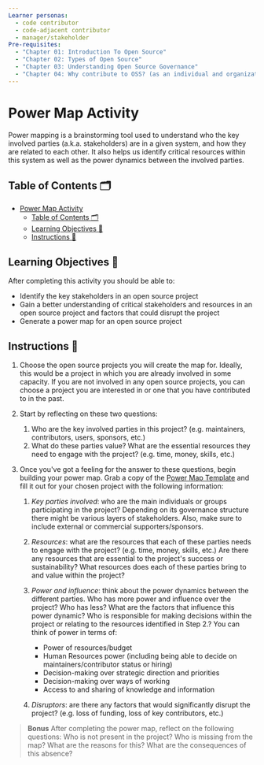 ```yaml
---
Learner personas:
  - code contributor
  - code-adjacent contributor
  - manager/stakeholder
Pre-requisites:
  - "Chapter 01: Introduction To Open Source"
  - "Chapter 02: Types of Open Source"
  - "Chapter 03: Understanding Open Source Governance"
  - "Chapter 04: Why contribute to OSS? (as an individual and organization)"
---
```


# Power Map Activity

Power mapping is a brainstorming tool used to understand who the key involved parties (a.k.a. stakeholders) are in a given system, and how they are related to each other.
It also helps us identify critical resources within this system as well as the power dynamics between the involved parties.

## Table of Contents 🗂️

- [Power Map Activity](#power-map-activity)
  - [Table of Contents 🗂️](#table-of-contents-️)
  - [Learning Objectives 🧠](#learning-objectives-)
  - [Instructions 📝](#instructions-)

## Learning Objectives 🧠

After completing this activity you should be able to:

- Identify the key stakeholders in an open source project
- Gain a better understanding of critical stakeholders and resources in an open source project and factors that could disrupt the project
- Generate a power map for an open source project

## Instructions 📝

1. Choose the open source projects you will create the map for. Ideally, this would be a project in which you are already involved in some capacity. If you are not involved in any open source projects, you can choose a project you are interested in or one that you have contributed to in the past.
2. Start by reflecting on these two questions:
   1. Who are the key involved parties in this project? (e.g. maintainers, contributors, users, sponsors, etc.)
   2. What do these parties value? What are the essential resources they need to engage with the project? (e.g. time, money, skills, etc.)
3. Once you've got a feeling for the answer to these questions, begin building your power map. Grab a copy of the [Power Map Template](./oss-power-map.pdf) and fill it out for your chosen project with the following information:

   1. _Key parties involved_: who are the main individuals or groups participating in the project? Depending on its governance structure there might be various layers of stakeholders. Also, make sure to include external or commercial supporters/sponsors.
   2. _Resources_: what are the resources that each of these parties needs to engage with the project? (e.g. time, money, skills, etc.) Are there any resources that are essential to the project's success or sustainability? What resources does each of these parties bring to and value within the project?
   3. _Power and influence_: think about the power dynamics between the different parties. Who has more power and influence over the project? Who has less? What are the factors that influence this power dynamic? Who is responsible for making decisions within the project or relating to the resources identified in Step 2.?
      You can think of power in terms of:

      - Power of resources/budget
      - Human Resources power (including being able to decide on maintainers/contributor status or hiring)
      - Decision-making over strategic direction and priorities
      - Decision-making over ways of working
      - Access to and sharing of knowledge and information

   4. _Disruptors_: are there any factors that would significantly disrupt the project? (e.g. loss of funding, loss of key contributors, etc.)

> **Bonus**
> After completing the power map, reflect on the following questions:
> Who is not present in the project? Who is missing from the map? What are the reasons for this? What are the consequences of this absence?

